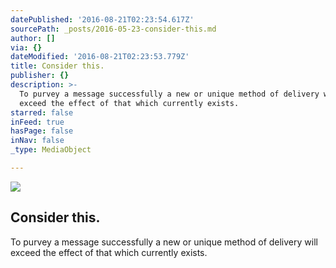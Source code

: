 ```yaml
---
datePublished: '2016-08-21T02:23:54.617Z'
sourcePath: _posts/2016-05-23-consider-this.md
author: []
via: {}
dateModified: '2016-08-21T02:23:53.779Z'
title: Consider this.
publisher: {}
description: >-
  To purvey a message successfully a new or unique method of delivery will
  exceed the effect of that which currently exists.
starred: false
inFeed: true
hasPage: false
inNav: false
_type: MediaObject

---
```

<article style=""><img src="https://s3-us-west-2.amazonaws.com/the-grid-img/p/62067390ad0ddf83e094dfb7f88048c64b1e9169.jpg" /><h1>Consider this.</h1></article>

To purvey a message successfully a new or unique method of delivery will exceed the effect of that which currently exists.
